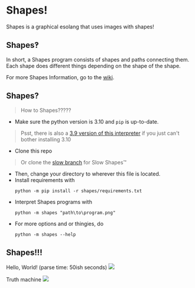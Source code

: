 # Shapes!

Shapes is a graphical esolang that uses images with shapes!

## Shapes‽

In short, a Shapes program consists of shapes and paths connecting them. Each shape does different things depending on the shape of the shape.

For more Shapes Information, go to the [wiki](https://github.com/PhotonNikko/shapes/wiki).

## Shapes?

> How to Shapes?????

* Make sure the python version is 3.10 and `pip` is up-to-date.
>Psst, there is also a [3.9 version of this interpreter](https://github.com/PhotonNikko/shapes/tree/main/shapes39/shapes) if you just can't bother installing 3.10
* Clone this repo
>Or clone the [slow branch](https://github.com/photon-niko/shapes/tree/slow) for Slow Shapes™
* Then, change your directory to wherever this file is located.
* Install requirements with
  ```
  python -m pip install -r shapes/requirements.txt
  ```
* Interpret Shapes programs with 
  ```
  python -m shapes "path\to\program.png"
  ```
* For more options and or thingies, do
  ```
  python -m shapes --help
  ```
## Shapes!!!
Hello, World! (parse time: 50ish seconds)
![](https://github.com/PhotonNikko/shapes/blob/main/Hello.png)

Truth machine
![](https://github.com/PhotonNikko/shapes/blob/main/truth.png)
